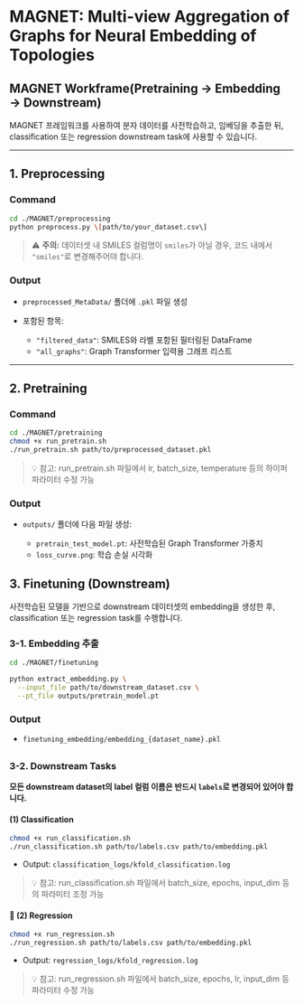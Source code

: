 # MAGNET: Multi-view Aggregation of Graphs for Neural Embedding of Topologies

## MAGNET Workframe(Pretraining → Embedding → Downstream)

MAGNET 프레임워크를 사용하여 분자 데이터를 사전학습하고, 임베딩을 추출한 뒤, classification 또는 regression downstream task에 사용할 수 있습니다.

---

## 1. Preprocessing

### Command

```bash
cd ./MAGNET/preprocessing
python preprocess.py \[path/to/your_dataset.csv\]
```

> ⚠️ **주의:**
> 데이터셋 내 SMILES 컬럼명이 `smiles`가 아닐 경우, 코드 내에서 `"smiles"`로 변경해주어야 합니다.

### Output

* `preprocessed_MetaData/` 폴더에 `.pkl` 파일 생성
* 포함된 항목:

  * `"filtered_data"`: SMILES와 라벨 포함된 필터링된 DataFrame
  * `"all_graphs"`: Graph Transformer 입력용 그래프 리스트

---

## 2. Pretraining

### Command

```bash
cd ./MAGNET/pretraining
chmod +x run_pretrain.sh
./run_pretrain.sh path/to/preprocessed_dataset.pkl
```
> 💡 참고: run_pretrain.sh 파일에서 lr, batch_size, temperature 등의 하이퍼파라미터 수정 가능

### Output

* `outputs/` 폴더에 다음 파일 생성:

  * `pretrain_test_model.pt`: 사전학습된 Graph Transformer 가중치
  * `loss_curve.png`: 학습 손실 시각화


## 3. Finetuning (Downstream)

사전학습된 모델을 기반으로 downstream 데이터셋의 embedding을 생성한 후, classification 또는 regression task를 수행합니다.



### 3-1. Embedding 추출

```bash
cd ./MAGNET/finetuning

python extract_embedding.py \
  --input_file path/to/downstream_dataset.csv \
  --pt_file outputs/pretrain_model.pt
```

### Output

* `finetuning_embedding/embedding_{dataset_name}.pkl`

## 

### 3-2. Downstream Tasks

**모든 downstream dataset의 label 컬럼 이름은 반드시 `labels`로 변경되어 있어야 합니다.**


#### (1) Classification

```bash
chmod +x run_classification.sh
./run_classification.sh path/to/labels.csv path/to/embedding.pkl
```


* Output: `classification_logs/kfold_classification.log`

> 💡 참고: run_classification.sh 파일에서 batch_size, epochs, input_dim 등의 파라미터 조정 가능

#### 📗 (2) Regression

```bash
chmod +x run_regression.sh
./run_regression.sh path/to/labels.csv path/to/embedding.pkl
```

* Output: `regression_logs/kfold_regression.log`

> 💡 참고: run_regression.sh 파일에서 batch_size, epochs, lr, input_dim 등 파라미터 수정 가능
